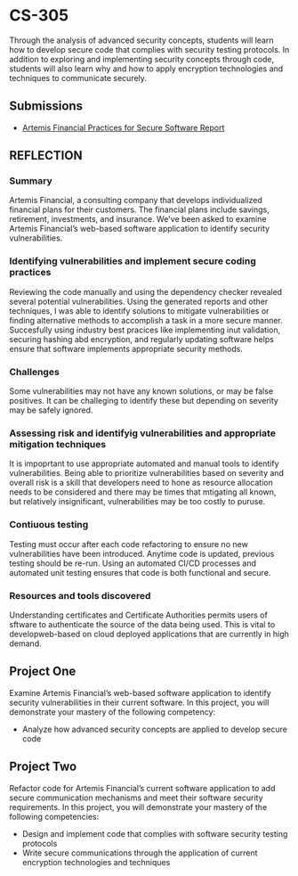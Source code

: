 # CS-305
Through the analysis of advanced security concepts, students will learn how to develop 
secure code that complies with security testing protocols. In addition to exploring 
and implementing security concepts through code, students will also learn why
and how to apply encryption technologies and techniques to communicate securely.

## Submissions
* [Artemis Financial Practices for Secure Software Report](https://github.com/joshuawozny/CS-305/blob/main/Journal/CS%20305%20Project%20Two.docx)

## REFLECTION
### Summary
<p>Artemis Financial, a consulting company that develops individualized financial plans for their customers. The financial plans include savings, retirement, investments, and insurance. We've been asked to examine Artemis Financial’s web-based software application to identify security vulnerabilities.</p>

### Identifying vulnerabilities and implement secure coding practices
<p>Reviewing the code manually and using the dependency checker revealed several potential vulnerabilities. Using the generated reports and other techniques, I was able to identify solutions to mitigate vulnerabilities or finding alternative methods to accomplish a task in a more secure manner. Succesfully using industry best pracices like implementing inut validation, securing hashing abd encryption, and regularly updating software helps ensure that software implements appropriate security methods.</p>

### Challenges
<p>Some vulnerabilities may not have any known solutions, or may be false positives. It can be challeging to identify these but depending on severity may be safely ignored.</p>

### Assessing risk and identifyig vulnerabilities and appropriate mitigation techniques
<p>It is impoprtant to use appropriate automated and manual tools to identify vulnerabilities. Being able to prioritize vulnerabilities based on severity and overall risk is a skill that developers need to hone as resource allocation needs to be considered and there may be times that mtigating all known, but relatively insignificant, vulnerabilities may be too costly to puruse.</p>

### Contiuous testing
<p>Testing must occur after each code refactoring to ensure no new vulnerabilities have been introduced. Anytime code is updated, previous testing should be re-run. Using an automated CI/CD processes and automated unit testing ensures that code is both functional and secure.</p>

### Resources and tools discovered
<p>Understanding certificates and Certificate Authorities permits users of sftware to authenticate the source of the data being used. This is vital to developweb-based on cloud deployed applications that are currently in high demand.</p>


## Project One
Examine Artemis Financial’s web-based software application to identify security vulnerabilities in 
their current software. In this project, you will demonstrate your mastery of the following competency:
* Analyze how advanced security concepts are applied to develop secure code

## Project Two
Refactor code for Artemis Financial’s current software application to add secure 
communication mechanisms and meet their software  security requirements. In this project, 
you will demonstrate your mastery of the following competencies:
* Design and implement code that complies with software security testing protocols
* Write secure communications through the application of current encryption technologies and techniques
